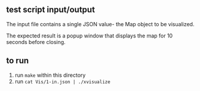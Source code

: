 
## test script input/output

The input file contains a single JSON value- the Map object to be visualized.

The expected result is a popup window that displays the map for  10 seconds before closing.

## to run

1. run `make` within this directory
2. run `cat Vis/1-in.json | ./xvisualize`